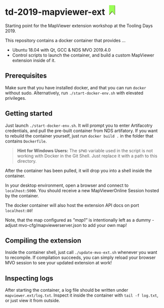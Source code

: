 # td-2019-mapviewer-ext ![Bookmark](mapviewer.ext/bookmark_sm.png)

Starting point for the MapViewer extension workshop at the Tooling Days 2019.

This repository contains a docker container that provides ...
* Ubuntu 18.04 with Qt, GCC & NDS MVO 2019.4.0
* Control scripts to launch the container, and build a custom MapViewer extension inside of it.


## Prerequisites

Make sure that you have installed docker, and that you can run `docker` without sudo. Alternatively, run `./start-docker-env.sh` with elevated privileges.

## Getting started

Just launch `./start-docker-env.sh`. It will prompt you to enter Artifacotry credentials, and pull the pre-built container from NDS artifatory. If you want to rebuild the container yourself, just run `docker build .` in the folder that contains `Dockerfile`.

> **Hint for Windows Users:** The `$PWD` variable used in the script is not working with Docker in the Git Shell. Just replace it with a path to this directory.

After the container has been pulled, it will drop you into a shell inside the container.

In your desktop environment, open a browser and connect to `localhost:5000`. You should receive a new MapViewerOnline Session hosted by the container.

The docker container will also host the extension API docs on port `localhost:80`!

Note, that the map configured as *"map1"* is intentionally left as a dummy - adjust mvo-cfg/mapviewerserver.json to add your own map!

## Compiling the extension

Inside the container shell, just call `./update-mvo-ext.sh` whenever you want to recompile. If compilation succeeds, you can simply reload your browser MVO session to see your updated extension at work!

## Inspecting logs

After starting the container, a log file should be written under `mapviewer.ext/log.txt`. Inspect it inside the container with `tail -f log.txt`, or just view it from outside.
